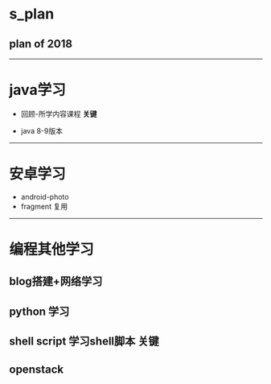 # s_plan
plan of 2018
------------------
-----------------
# java学习

- 回顾-所学内容课程 **关键**


- java 8-9版本
-------------
# 安卓学习
- android-photo
- fragment 复用

-------------
# 编程其他学习

## blog搭建+网络学习



## python 学习

## shell script 学习shell脚本  **关键**

## openstack

